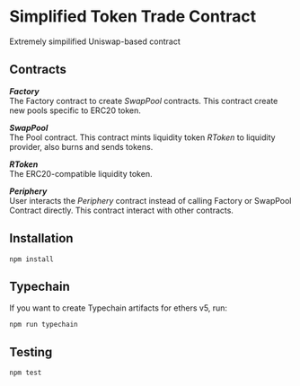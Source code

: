 # Simplified Token Trade Contract
Extremely simpilified Uniswap-based contract

## Contracts
***Factory***   
The Factory contract to create *SwapPool* contracts. This contract create new pools specific to ERC20 token.

***SwapPool***      
The Pool contract. This contract mints liquidity token *RToken* to liquidity provider, also burns and sends tokens.

***RToken***      
The ERC20-compatible liquidity token.

***Periphery***   
User interacts the *Periphery* contract instead of calling Factory or SwapPool Contract directly. This contract interact with other contracts. 

## Installation
`npm install ` 

## Typechain
If you want to create Typechain artifacts for ethers v5, run:

`npm run typechain`

## Testing
`npm test `